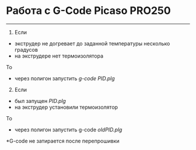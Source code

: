 # Работа с G-Code Picaso PRO250
---

1. Если 
- экструдер не догревает до заданной температуры несколько градусов
- на экструдере нет термоизолятора

То
- через полигон запустить *g-code PID.plg*


2. Если 
- был запущен *PID.plg*
- на экструдер установили термоизолятор

То
- через полигон запустить g-code *oldPID.plg*

*G-code не затирается после перепрошивки
